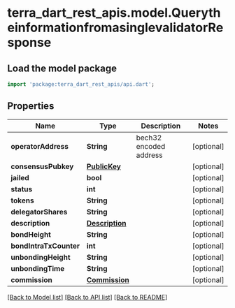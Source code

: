 # terra_dart_rest_apis.model.QuerytheinformationfromasinglevalidatorResponse

## Load the model package
```dart
import 'package:terra_dart_rest_apis/api.dart';
```

## Properties
Name | Type | Description | Notes
------------ | ------------- | ------------- | -------------
**operatorAddress** | **String** | bech32 encoded address | [optional] 
**consensusPubkey** | [**PublicKey**](PublicKey.md) |  | [optional] 
**jailed** | **bool** |  | [optional] 
**status** | **int** |  | [optional] 
**tokens** | **String** |  | [optional] 
**delegatorShares** | **String** |  | [optional] 
**description** | [**Description**](Description.md) |  | [optional] 
**bondHeight** | **String** |  | [optional] 
**bondIntraTxCounter** | **int** |  | [optional] 
**unbondingHeight** | **String** |  | [optional] 
**unbondingTime** | **String** |  | [optional] 
**commission** | [**Commission**](Commission.md) |  | [optional] 

[[Back to Model list]](../README.md#documentation-for-models) [[Back to API list]](../README.md#documentation-for-api-endpoints) [[Back to README]](../README.md)


